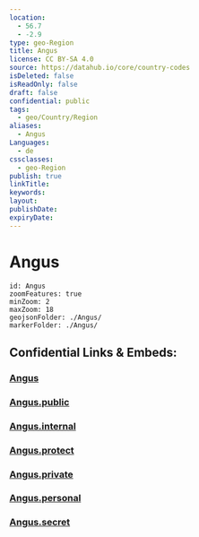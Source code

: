 ```yaml
---
location:
  - 56.7
  - -2.9
type: geo-Region
title: Angus
license: CC BY-SA 4.0
source: https://datahub.io/core/country-codes
isDeleted: false
isReadOnly: false
draft: false
confidential: public
tags:
  - geo/Country/Region
aliases:
  - Angus
Languages:
  - de
cssclasses:
  - geo-Region
publish: true
linkTitle:
keywords:
layout:
publishDate:
expiryDate:
---
```


# Angus

```leaflet
id: Angus
zoomFeatures: true 
minZoom: 2 
maxZoom: 18
geojsonFolder: ./Angus/
markerFolder: ./Angus/
```


## Confidential Links & Embeds: 

### [Angus](/_Standards/Earth/Continent/Europe/Europe~North/UK/Scotland/counties~Scotland/Angus.md) 

### [Angus.public](/_public/Earth/Continent/Europe/Europe~North/UK/Scotland/counties~Scotland/Angus.public.md) 

### [Angus.internal](/_internal/Earth/Continent/Europe/Europe~North/UK/Scotland/counties~Scotland/Angus.internal.md) 

### [Angus.protect](/_protect/Earth/Continent/Europe/Europe~North/UK/Scotland/counties~Scotland/Angus.protect.md) 

### [Angus.private](/_private/Earth/Continent/Europe/Europe~North/UK/Scotland/counties~Scotland/Angus.private.md) 

### [Angus.personal](/_personal/Earth/Continent/Europe/Europe~North/UK/Scotland/counties~Scotland/Angus.personal.md) 

### [Angus.secret](/_secret/Earth/Continent/Europe/Europe~North/UK/Scotland/counties~Scotland/Angus.secret.md)

